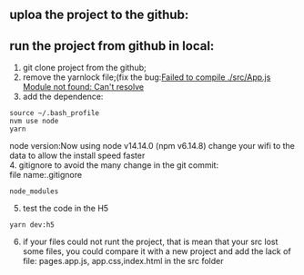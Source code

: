 ## uploa the project to the github:  



## run the project from github in local:  
1. git clone project  from the github;  
2. remove the yarnlock file;(fix the bug:[Failed to compile ./src/App.js Module not found: Can't resolve](https://stackoverflow.com/questions/48767118/failed-to-compile-src-app-js-module-not-found-cant-resolve)
3. add the dependence:  
```
source ~/.bash_profile 
nvm use node  
yarn
```
node version:Now using node v14.14.0 (npm v6.14.8) 
change your wifi to the data to allow the install speed faster  
4. gitignore to avoid the many change in the git commit:  
file name:.gitignore
```
node_modules
```
5. test the code in the H5  
```
yarn dev:h5 
```
6. if your files could not runt the project, that is mean that your src lost some files, you could compare it with a new project and add the lack of file: pages.app.js, app.css,index.html in the src folder